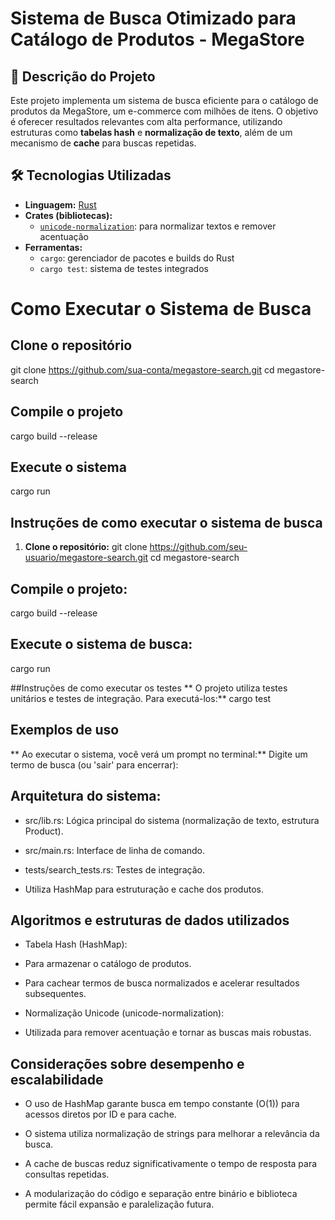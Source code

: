 # Sistema de Busca Otimizado para Catálogo de Produtos - MegaStore

## 📘 Descrição do Projeto

Este projeto implementa um sistema de busca eficiente para o catálogo de produtos da MegaStore, um e-commerce com milhões de itens. O objetivo é oferecer resultados relevantes com alta performance, utilizando estruturas como **tabelas hash** e **normalização de texto**, além de um mecanismo de **cache** para buscas repetidas.

## 🛠 Tecnologias Utilizadas

- **Linguagem:** [Rust](https://www.rust-lang.org/)
- **Crates (bibliotecas):**
  - [`unicode-normalization`](https://docs.rs/unicode-normalization): para normalizar textos e remover acentuação
- **Ferramentas:**
  - `cargo`: gerenciador de pacotes e builds do Rust
  - `cargo test`: sistema de testes integrados

# Como Executar o Sistema de Busca

## Clone o repositório
git clone https://github.com/sua-conta/megastore-search.git
cd megastore-search

## Compile o projeto
cargo build --release

## Execute o sistema
cargo run

##  Instruções de como executar o sistema de busca

1. **Clone o repositório:**
git clone https://github.com/seu-usuario/megastore-search.git
cd megastore-search


## Compile o projeto:
cargo build --release


## Execute o sistema de busca:
cargo run


##Instruções de como executar os testes
** O projeto utiliza testes unitários e testes de integração. Para executá-los:**
cargo test


## Exemplos de uso
** Ao executar o sistema, você verá um prompt no terminal:**
Digite um termo de busca (ou 'sair' para encerrar):


## Arquitetura do sistema:

* src/lib.rs: Lógica principal do sistema (normalização de texto, estrutura Product).

* src/main.rs: Interface de linha de comando.

* tests/search_tests.rs: Testes de integração.

* Utiliza HashMap para estruturação e cache dos produtos.


## Algoritmos e estruturas de dados utilizados

* Tabela Hash (HashMap):

* Para armazenar o catálogo de produtos.

* Para cachear termos de busca normalizados e acelerar resultados subsequentes.

* Normalização Unicode (unicode-normalization):

* Utilizada para remover acentuação e tornar as buscas mais robustas.


## Considerações sobre desempenho e escalabilidade

* O uso de HashMap garante busca em tempo constante (O(1)) para acessos diretos por ID e para cache.

* O sistema utiliza normalização de strings para melhorar a relevância da busca.

* A cache de buscas reduz significativamente o tempo de resposta para consultas repetidas.

* A modularização do código e separação entre binário e biblioteca permite fácil expansão e paralelização futura.
